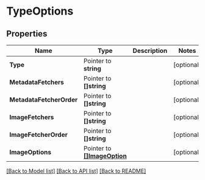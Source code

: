 # TypeOptions

## Properties

Name | Type | Description | Notes
------------ | ------------- | ------------- | -------------
**Type** | Pointer to **string** |  | [optional] 
**MetadataFetchers** | Pointer to **[]string** |  | [optional] 
**MetadataFetcherOrder** | Pointer to **[]string** |  | [optional] 
**ImageFetchers** | Pointer to **[]string** |  | [optional] 
**ImageFetcherOrder** | Pointer to **[]string** |  | [optional] 
**ImageOptions** | Pointer to [**[]ImageOption**](ImageOption.md) |  | [optional] 

[[Back to Model list]](../README.md#documentation-for-models) [[Back to API list]](../README.md#documentation-for-api-endpoints) [[Back to README]](../README.md)


